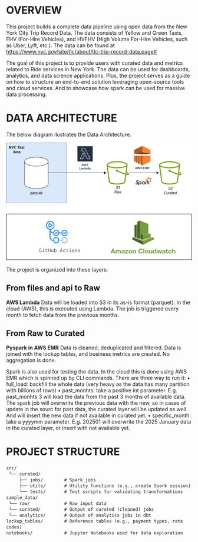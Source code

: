 # OVERVIEW
This project builds a complete data pipeline using open data from the New York City Trip Record Data. The data consists of Yellow and Green Taxis, FHV (For-Hire Vehicles), and HVFHV (High Volume For-Hire Vehicles, such as Uber, Lyft, etc.). The data can be found at https://www.nyc.gov/site/tlc/about/tlc-trip-record-data.page#

The goal of this project is to provide users with curated data and metrics related to Ride services in New York. The data can be used for dashboards, analytics, and data science applications. Plus, the project serves as a guide on how to structure an end-to-end solution leveraging open-source tools and cloud services. And to showcase how spark can be used for massive data processing. 

# DATA ARCHITECTURE

The below diagram ilustrates the Data Architecture.

![Project Structure](architecture_diagram.png)

The project is organized into these layers:

## From files and api to Raw
**AWS Lambda**
Data will be loaded into S3 in its as-is format (parquet).
In the cloud (AWS), this is executed using Lambda. The job is triggered every month to fetch data from the previous months. 

## From Raw to Curated
**Pyspark in AWS EMR**
Data is cleaned, deduplicated and filtered. 
Data is joined with the lockup tables, and business metrics are created. No aggregation is done.

Spark is also used for testing the data. 
In the cloud this is done using AWS EMR which is spinned up by CLI commands. There are three way to run it:
• full_load: backfill the whole data (very heavy as the data has many partition with billions of rows)
• past_monhts: take a positive int parameter. E.g. past_monhts 3 will load the data from the past 3 months of available data. The spark job will overwrite the previous data with the new, so in cases of update in the sourc for past data, the curated layer will be updated as well. And will insert the new data if not available in curated yet. 
• specific_month: take a yyyymm parameter. E.g. 202501 will overwrite the 2025 January data in the curated layer, or insert with not available yet. 


# PROJECT STRUCTURE

```
src/
 └── curated/
     ├── jobs/        # Spark jobs
     ├── utils/       # Utility functions (e.g., create Spark session)
     └── tests/       # Test scripts for validating transformations
sample_data/
 └── raw/             # Raw input data
 └── curated/         # Output of curated (cleaned) jobs
 └── analytics/       # Output of analytics jobs in dbt
lockup_tables/        # Reference tables (e.g., payment types, rate codes)
notebooks/            # Jupyter Notebooks used for data exploration
```

